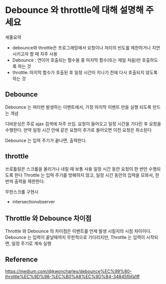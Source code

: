 # Debounce 와 throttle에 대해 설명해 주세요
세줄요약
- debounce와 throttle은 프로그래밍에서 요청이나 처리의 빈도를 제한하거나 지연시키고자 할 때 자주 사용
- Debounce : 연이어 호출되는 함수들 중 마지막 함수(또는 제일 처음)만 호출하도록 하는 것
- throttle: 마지막 함수가 호출된 후 일정 시간이 지나기 전에 다시 호출되지 않도록 하는 것

## Debounce 
Debounce 는 여러번 발생하는 이벤트에서, 가장 마지막 이벤트 만을 실행 되도록 만드는 개념

디바운싱은 주로 ajax 검색에 자주 쓰임.
요청이 들어오고 일정 시간을 기다린 후 요청을 수행한다. 만약 일정 시간 안에 같은 요청이 추가로 들어오면 이전 요청은 취소된다

Debounce 는 입력 주기가 끝나면, 출력한다.

## throttle
쓰로틀링은 스크롤을 올리거나 내릴 때 보통 사용
일정 시간 동안 요청이 한 번만 수행되도록 한다
Throttle 는 입력 주기를 방해하지 않고, 일정 시간 동안의 입력을 모와서, 한번씩 출력을 제한한다.
 
무한스크롤 구현시
+ intersectionobserver


## Throttle 와 Debounce 차이점
Throttle 와 Debounce 의 차이점은 이벤트를 언제 발생 시킬지의 시점 차이이다.
Debounce 는 입력이 끝날때까지 무한적으로 기다리지만, Throttle 는 입력이 시작되면, 일정 주기로 계속 실행

## Reference
https://medium.com/@kwoncharles/debounce%EC%99%80-throttle%EC%9D%98-%EC%B0%A8%EC%9D%B4-34845fbfa1ff